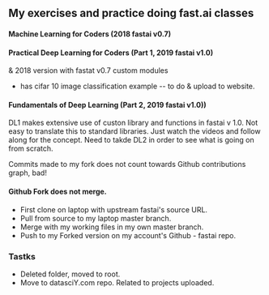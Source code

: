 ## My exercises and practice doing fast.ai classes

#### Machine Learning for Coders (2018 fastai v0.7)


#### Practical Deep Learning for Coders (Part 1, 2019 fastai v1.0) 
& 2018 version with fastat v0.7 custom modules
 * has cifar 10 image classification example -- to do & upload to website.

#### Fundamentals of Deep Learning (Part 2, 2019 fastai v1.0))


DL1 makes extensive use of custon library and functions in fastai v 1.0.  Not easy to translate this to standard libraries.  Just watch the videos and follow along for the concept.  Need to takde DL2 in order to see what is going on from scratch. 

Commits made to my fork does not count towards Github contributions graph, bad!

#### Github Fork does not merge.  

 * First clone on laptop with upstream fastai's source URL.
 * Pull from source to my laptop master branch.
 * Merge with my working files in my own master branch.
 * Push to my Forked version on my account's Github - fastai repo.

### Tastks

 * Deleted folder, moved to root.
 * Move to datasciY.com repo.  Related to projects uploaded.
  
  



